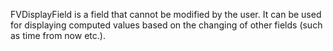 FVDisplayField is a field that cannot be modified by the user. It can be used for displaying computed values based on the changing of other fields (such as time from now etc.).